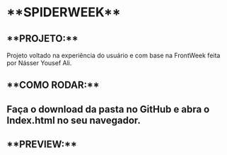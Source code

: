  <h1>**SPIDERWEEK**</h1>
 
 <h2>**PROJETO:**</h2>
 Projeto voltado na experiência do usuário e com base na FrontWeek feita por Násser Yousef Ali.
 
 <h2>**COMO RODAR:**<h2>
 Faça o download da pasta no GitHub e abra o Index.html no seu navegador.
 
 <h2>**PREVIEW:**<h2>
 
  

